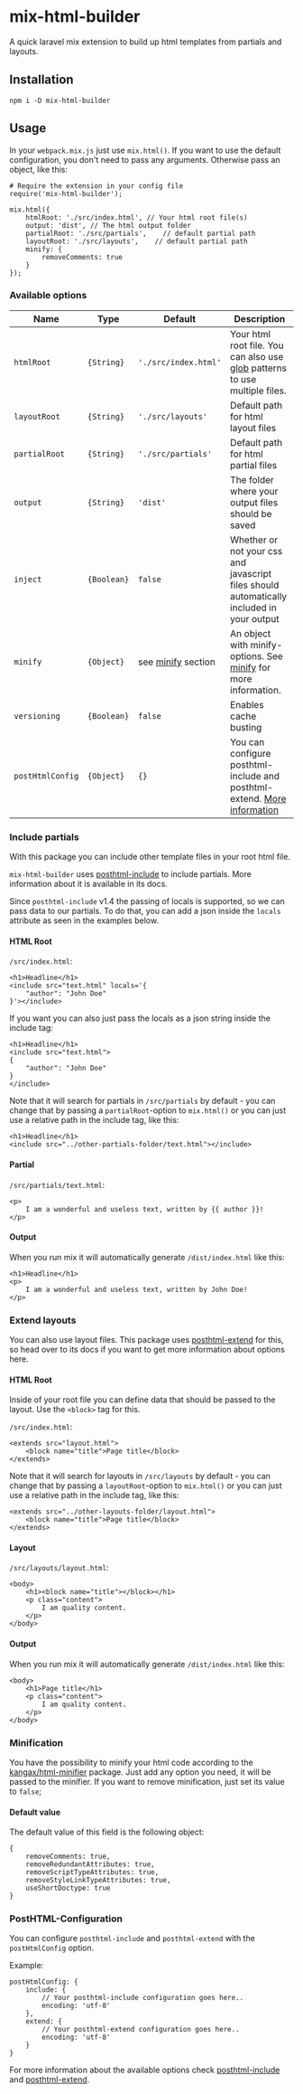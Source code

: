 # mix-html-builder
A quick laravel mix extension to build up html templates from partials and layouts.

## Installation

```
npm i -D mix-html-builder
```

## Usage

In your `webpack.mix.js` just use `mix.html()`. If you want to use the default configuration, you don't need to pass any arguments. Otherwise pass an object, like this:

```
# Require the extension in your config file
require('mix-html-builder');

mix.html({
    htmlRoot: './src/index.html', // Your html root file(s)
    output: 'dist', // The html output folder
    partialRoot: './src/partials',    // default partial path
    layoutRoot: './src/layouts',    // default partial path
    minify: {
        removeComments: true
    }
});
```

### Available options

Name | Type | Default | Description
--|---|---|--
`htmlRoot` | `{String}` | `'./src/index.html'` |  Your html root file. You can also use [glob](https://github.com/isaacs/node-glob#readme) patterns to use multiple files.
`layoutRoot` | `{String}` | `'./src/layouts'` |  Default path for html layout files
`partialRoot` | `{String}` | `'./src/partials'` |  Default path for html partial files
`output` | `{String}` | `'dist'` |  The folder where your output files should be saved
`inject` | `{Boolean}` | `false` |  Whether or not your css and javascript files should automatically included in your output
`minify` | `{Object}` | see [minify](#Minification) section |  An object with minify-options. See [minify](#Minification) for more information.
`versioning` | `{Boolean}` | `false` | Enables cache busting
`postHtmlConfig` | `{Object}` |  `{}` | You can configure posthtml-include and posthtml-extend. [More information](#PostHTML-Configuration)

### Include partials

With this package you can include other template files in your root html file.

`mix-html-builder` uses [posthtml-include](https://github.com/posthtml/posthtml-include) to include partials. More information about it is available in its docs.

Since `posthtml-include` v1.4 the passing of locals is supported, so we can pass data to our partials.
To do that, you can add a json inside the `locals` attribute as seen in the examples below.

#### HTML Root
`/src/index.html`:
```
<h1>Headline</h1>
<include src="text.html" locals='{
    "author": "John Doe"
}'></include>
```
If you want you can also just pass the locals as a json string inside the include tag:
```
<h1>Headline</h1>
<include src="text.html">
{
    "author": "John Doe"
}
</include>
```
Note that it will search for partials in `/src/partials` by default - you can change that by passing a `partialRoot`-option to `mix.html()` or you can just use a relative path in the include tag, like this:
```
<h1>Headline</h1>
<include src="../other-partials-folder/text.html"></include>
```

#### Partial
`/src/partials/text.html`:
```
<p>
    I am a wonderful and useless text, written by {{ author }}!
</p>
```

#### Output

When you run mix it will automatically generate `/dist/index.html` like this:
```
<h1>Headline</h1>
<p>
    I am a wonderful and useless text, written by John Doe!
</p>
```

### Extend layouts

You can also use layout files. This package uses [posthtml-extend](https://github.com/posthtml/posthtml-extend) for this, so head over to its docs if you want to get more information about options here.

#### HTML Root

Inside of your root file you can define data that should be passed to the layout. Use the `<block>` tag for this.

`/src/index.html`:
```
<extends src="layout.html">
    <block name="title">Page title</block>
</extends>
```
Note that it will search for layouts in `/src/layouts` by default - you can change that by passing a `layoutRoot`-option to `mix.html()` or you can just use a relative path in the include tag, like this:
```
<extends src="../other-layouts-folder/layout.html">
    <block name="title">Page title</block>
</extends>
```

#### Layout
`/src/layouts/layout.html`:
```
<body>
    <h1><block name="title"></block></h1>
    <p class="content">
        I am quality content.
    </p>
</body>
```

#### Output

When you run mix it will automatically generate `/dist/index.html` like this:
```
<body>
    <h1>Page title</h1>
    <p class="content">
        I am quality content.
    </p>
</body>
```

### Minification

You have the possibility to minify your html code according to the [kangax/html-minifier](https://github.com/kangax/html-minifier#options-quick-reference) package. Just add any option you need, it will be passed to the minifier. If you want to remove minification, just set its value to `false`;

#### Default value

The default value of this field is the following object:

```
{
    removeComments: true,
    removeRedundantAttributes: true,
    removeScriptTypeAttributes: true,
    removeStyleLinkTypeAttributes: true,
    useShortDoctype: true
}
```

### PostHTML-Configuration

You can configure `posthtml-include` and `posthtml-extend` with the `postHtmlConfig` option.

Example:

```
postHtmlConfig: {
    include: {
        // Your posthtml-include configuration goes here..
        encoding: 'utf-8'
    },
    extend: {
        // Your posthtml-extend configuration goes here..
        encoding: 'utf-8'
    }
}
```

For more information about the available options check [posthtml-include](https://github.com/posthtml/posthtml-include#options) and [posthtml-extend](https://github.com/posthtml/posthtml-extend#options).
